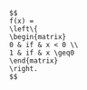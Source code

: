 
            $$
            f(x) = 
            \left\{
            \begin{matrix}
            0 & if & x < 0 \\
            1 & if & x \geq0 
            \end{matrix}
            \right.
            $$